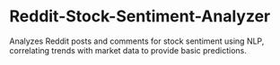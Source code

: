 # Reddit-Stock-Sentiment-Analyzer
Analyzes Reddit posts and comments for stock sentiment using NLP, correlating trends with market data to provide basic predictions.
